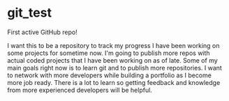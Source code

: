 # git_test
First active GitHub repo!

I want this to be a repository to track my progress I have been working on some projects for sometime now.
I'm going to publish more repos with actual coded projects that I have been working on as of late.
Some of my main goals right now is to learn git and to publish more repositories. I want to network with more developers while building a portfolio as I become more job ready. There is a lot to learn so getting feedback and knowledge from more experienced developers will be helpful.
